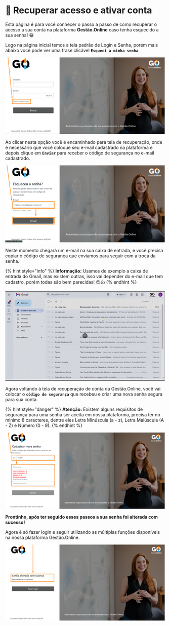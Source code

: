 # 🔐 Recuperar acesso e ativar conta

Esta página é para você conhecer o passo a passo de como recuperar o acesso a sua conta na plataforma **Gestão.Online** caso tenha esquecido a sua senha! 😁

Logo na página inicial temos a tela padrão de Login e Senha, porém mais abaixo você pode ver uma frase clicável **`Esqueci a minha senha`**.

![](/erp-v2/assets/tela_login_recuperar.png)

Ao clicar nesta opção você é encaminhado para tela de recuperação, onde é necessário que você coloque seu e-mail cadastrado na plataforma e depois clique em **`Enviar`** para receber o código de segurança no e-mail cadastrado.

![](/erp-v2/assets/tela_login_recupera_email.png)

Neste momento chegará um e-mail na sua caixa de entrada, e você precisa copiar o código de segurança que enviamos para seguir com a troca da senha.

{% hint style="info" %}
**Informação:** Usamos de exemplo a caixa de entrada do Gmail, mas existem outras, isso vai depender do e-mail que tem cadastro, porém todas são bem parecidas! 😉👍
{% endhint %}

![](/erp-v2/assets/tela_login_cod_email.gif)


Agora voltando à tela de recuperação de conta da Gestão.Online, você vai colocar o **`código de segurança`** que recebeu e criar uma nova senha segura para sua conta. 

{% hint style="danger" %}
**Atenção:** Existem alguns requisitos de segurança para uma senha ser aceita em nossa plataforma, precisa ter no mínimo 8 caracteres, dentre eles Letra Minúscula (a - z), Letra Maiúscula (A - Z) e Número (0 - 9).
{% endhint %}

![](/erp-v2/assets/tela_login_recuperar_nova_senha.png)



**Prontinho, após ter seguido esses passos a sua senha foi alterada com sucesso!**

Agora é só fazer login e seguir utilizando as múltiplas funções disponíveis na nossa plataforma Gestão.Online.

![](/erp-v2/assets/tela_login_recuperar_sucesso.png)